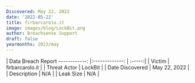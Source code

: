 ```yaml
---
Discovered: May 22, 2022
date: '2022-05-22'
title: firbarcarolo.it
image: images/blog/LockBit.png
author: Breachsense Support
draft: false
yearmonths: 2022/may
---
```



| Data Breach Report
------------:   |:-------------:    | :-----:|
| Victim    | firbarcarolo.it      | 
| Threat Actor    | LockBit      | 
| Date Discovered    | May 22, 2022      | 
| Description    | N/A      | 
| Leak Size    | N/A      | 

